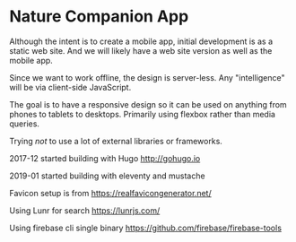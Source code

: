Nature Companion App
====================

Although the intent is to create a mobile app,
initial development is as a static web site.
And we will likely have a web site version as well as the mobile app.

Since we want to work offline, the design is server-less.
Any "intelligence" will be via client-side JavaScript.

The goal is to have a responsive design
so it can be used on anything from phones to tablets to desktops.
Primarily using flexbox rather than media queries.

Trying *not* to use a lot of external libraries or frameworks.

2017-12 started building with Hugo <http://gohugo.io>

2019-01 started building with eleventy and mustache

Favicon setup is from <https://realfavicongenerator.net/>

Using Lunr for search <https://lunrjs.com/>

Using firebase cli single binary https://github.com/firebase/firebase-tools